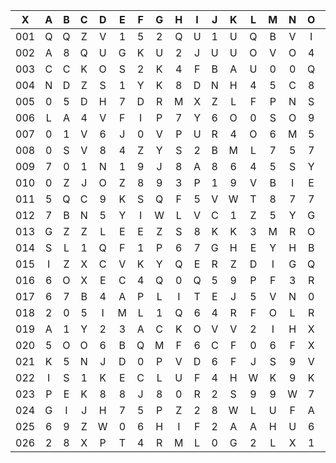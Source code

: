 |X|A|B|C|D|E|F|G|H|I|J|K|L|M|N|O|P|Q|R|S|T|U|V|W|X|Y|Z|
|:-------:|:-------:|:-------:|:-------:|:-------:|:-------:|:-------:|:-------:|:-------:|:-------:|:-------:|:-------:|:-------:|:-------:|:-------:|:-------:|:-------:|:-------:|:-------:|:-------:|:-------:|:-------:|:-------:|:-------:|:-------:|:-------:|:-------:|
|001|Q|Q|Z|V|1|5|2|Q|U|1|U|Q|B|V|I|T|E|F|P|4|1|C|T|1|1|3|
|002|A|8|Q|U|G|K|U|2|J|U|U|O|V|O|4|T|M|I|3|5|A|X|B|C|N|C|
|003|C|C|K|O|S|2|K|4|F|B|A|U|0|0|Q|B|V|1|U|T|D|A|L|O|M|G|
|004|N|D|Z|S|1|Y|K|8|D|N|H|4|5|C|8|A|2|S|T|C|X|G|6|Q|6|8|
|005|0|5|D|H|7|D|R|M|X|Z|L|F|P|N|S|L|Z|N|L|J|1|Z|O|V|M|X|
|006|L|A|4|V|F|I|P|7|Y|6|O|0|S|O|9|R|F|2|X|W|S|R|T|M|C|3|
|007|0|1|V|6|J|0|V|P|U|R|4|O|6|M|5|C|J|A|C|F|K|W|H|D|U|L|
|008|0|S|V|8|4|Z|Y|S|2|B|M|L|7|5|7|F|Z|9|8|I|K|M|L|T|U|V|
|009|7|0|1|N|1|9|J|8|A|8|6|4|5|S|Y|R|V|H|2|9|D|3|0|X|R|0|
|010|0|Z|J|O|Z|8|9|3|P|1|9|V|B|I|E|B|8|R|P|2|T|S|D|E|L|N|
|011|5|Q|C|9|K|S|Q|F|5|V|W|T|8|7|7|C|I|Y|C|D|Z|6|T|3|R|7|
|012|7|B|N|5|Y|I|W|L|V|C|1|Z|5|Y|G|L|0|3|Z|P|Y|Q|N|P|V|E|
|013|G|Z|Z|L|E|E|Z|S|8|K|K|3|M|R|O|8|C|7|1|A|N|9|G|9|8|V|
|014|S|L|1|Q|F|1|P|6|7|G|H|E|Y|H|B|2|P|3|G|M|X|D|7|2|W|X|
|015|I|Z|X|C|V|K|Y|Q|E|R|Z|D|I|G|Q|M|B|5|R|A|T|R|4|H|X|G|
|016|6|O|X|E|C|4|Q|0|Q|5|9|P|F|3|R|P|A|X|J|F|5|0|Z|7|7|E|
|017|6|7|B|4|A|P|L|I|T|E|J|5|V|N|0|X|2|J|Z|6|4|9|S|9|I|Y|
|018|2|0|5|I|M|L|1|Q|6|4|R|F|O|L|R|J|B|Q|B|0|2|W|G|D|V|D|
|019|A|1|Y|2|3|A|C|K|O|V|V|2|I|H|X|P|4|4|J|B|F|O|B|D|L|Y|
|020|5|O|O|6|B|Q|M|F|6|C|F|0|6|F|X|1|L|L|4|E|G|C|3|5|3|F|
|021|K|5|N|J|D|0|P|V|D|6|F|J|S|9|V|6|Z|P|K|8|H|Z|4|X|P|2|
|022|I|S|1|K|E|C|L|U|F|4|H|W|K|9|K|J|O|T|J|S|S|B|J|V|A|J|
|023|P|E|K|8|8|J|8|0|R|2|S|9|9|W|7|H|5|V|C|G|4|Y|M|8|5|D|
|024|G|I|J|H|7|5|P|Z|2|8|W|L|U|F|A|X|T|F|1|C|4|7|P|D|Q|8|
|025|6|9|Z|W|0|6|H|I|F|2|A|A|H|U|6|A|0|Y|E|3|1|Y|C|Z|S|V|
|026|2|8|X|P|T|4|R|M|L|0|G|2|L|X|1|J|P|X|G|5|U|W|4|5|7|B|